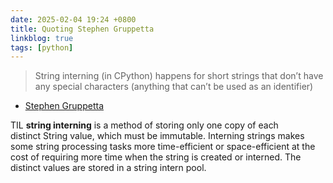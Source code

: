 ```yaml
---
date: 2025-02-04 19:24 +0800
title: Quoting Stephen Gruppetta
linkblog: true
tags: [python]
---
```


> String interning (in CPython) happens for short strings that don’t have any special characters (anything that can’t be used as an identifier) 
- [Stephen Gruppetta](https://bsky.app/profile/stephengruppetta.com/post/3lhefod7x3c2c)

TIL **string interning** is a method of storing only one copy of each distinct String value, which must be immutable. Interning strings makes some string processing tasks more time-efficient or space-efficient at the cost of requiring more time when the string is created or interned. The distinct values are stored in a string intern pool. 